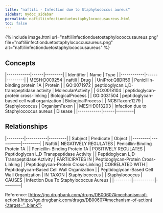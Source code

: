 ```yaml
---
title: "naftili - Infection due to Staphylococcus aureus"
sidebar: mydoc_sidebar
permalink: naftiliinfectionduetostaphylococcusaureus.html
toc: false 
---
```


{% include image.html url="naftiliinfectionduetostaphylococcusaureus.png" file="naftiliinfectionduetostaphylococcusaureus.png" alt="naftiliinfectionduetostaphylococcusaureus" %}

## Concepts

|------------|------|---------|
| Identifier | Name | Type    |
|------------|------|---------|
| MESH:D009254 | naftili | Drug |
| UniProt:Q8DR59 | Penicillin-binding protein 1A | Protein |
| GO:0071972 | peptidoglycan L,D-transpeptidase activity | MolecularActivity |
| GO:0018104 | peptidoglycan-protein cross-linking | BiologicalProcess |
| GO:0031504 | peptidoglycan-based cell wall organization | BiologicalProcess |
| NCBITaxon:1279 | Staphylococcus | OrganismTaxon |
| MESH:D013203 | Infection due to Staphylococcus aureus | Disease |
|------------|------|---------|

## Relationships

|---------|-----------|---------|
| Subject | Predicate | Object  |
|---------|-----------|---------|
| Naftili | NEGATIVELY REGULATES | Penicillin-Binding Protein 1A |
| Penicillin-Binding Protein 1A | POSITIVELY REGULATES | Peptidoglycan L,D-Transpeptidase Activity |
| Peptidoglycan L,D-Transpeptidase Activity | PARTICIPATES IN | Peptidoglycan-Protein Cross-Linking |
| Peptidoglycan-Protein Cross-Linking | CORRELATED WITH | Peptidoglycan-Based Cell Wall Organization |
| Peptidoglycan-Based Cell Wall Organization | IN TAXON | Staphylococcus |
| Staphylococcus | CAUSES | Infection Due To Staphylococcus Aureus |
|---------|-----------|---------|

Reference: [https://go.drugbank.com/drugs/DB00607#mechanism-of-action](https://go.drugbank.com/drugs/DB00607#mechanism-of-action){:target="_blank"}